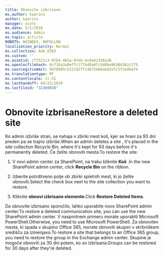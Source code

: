 ```yaml
---
title: Obnovite izbrisane
ms.author: kaarins
author: kaarins
manager: scotv
ms.date: 5/1/2018
ms.audience: Admin
ms.topic: article
ROBOTS: NOINDEX, NOFOLLOW
localization_priority: Normal
ms.collection: Adm_O365
ms.custom: ''
ms.assetid: cf7521c3-97b4-465a-97eb-6c0a41338a30
ms.openlocfilehash: 0cf10a3a0effc1774d8a07c5d0be96384362c175
ms.sourcegitcommit: 9d78905c512192ffc4675468abd2efc5f2e4baf4
ms.translationtype: MT
ms.contentlocale: sl-SI
ms.lasthandoff: 04/23/2019
ms.locfileid: "32369838"
---
```

# <a name="restore-a-deleted-site"></a><span data-ttu-id="2c634-102">Obnovite izbrisane</span><span class="sxs-lookup"><span data-stu-id="2c634-102">Restore a deleted site</span></span>

<span data-ttu-id="2c634-103">Ko admin izbriše stran, se nahaja v zbirki mest koš, kjer se hrani za 93 dni preden pa se trajno izbriše.</span><span class="sxs-lookup"><span data-stu-id="2c634-103">When an admin deletes a site , it's placed in the site collection Recycle Bin, where it's kept for 93 days before it's permanently deleted.</span></span> <span data-ttu-id="2c634-104">Če želite obnoviti mesta:</span><span class="sxs-lookup"><span data-stu-id="2c634-104">To restore the site:</span></span>
  
1. <span data-ttu-id="2c634-105">V novi admin center za SharePoint, na traku kliknite **Koš** .</span><span class="sxs-lookup"><span data-stu-id="2c634-105">In the new SharePoint admin center, click **Recycle Bin** on the ribbon.</span></span> 
    
2. <span data-ttu-id="2c634-106">Izberite potrditveno polje ob zbirki spletnih mest, ki jo želite obnoviti.</span><span class="sxs-lookup"><span data-stu-id="2c634-106">Select the check box next to the site collection you want to restore.</span></span>
    
3. <span data-ttu-id="2c634-107">Kliknite **obnovi izbrisane elemente**.</span><span class="sxs-lookup"><span data-stu-id="2c634-107">Click **Restore Deleted Items**.</span></span>
    
<span data-ttu-id="2c634-108">Da obnovite izbrisano sporočilo, lahko uporabite novo SharePoint admin center.</span><span class="sxs-lookup"><span data-stu-id="2c634-108">To restore a deleted communication site, you can use the new SharePoint admin center.</span></span> <span data-ttu-id="2c634-109">V nasprotnem primeru morate uporabiti Microsoft PowerShell.</span><span class="sxs-lookup"><span data-stu-id="2c634-109">Otherwise, you need to use Microsoft PowerShell.</span></span> <span data-ttu-id="2c634-110">Za obnovitev mesta, ki spada v skupino Office 365, morate obnoviti skupini v skrbniškem središču za izmenjavo.</span><span class="sxs-lookup"><span data-stu-id="2c634-110">To restore a site that belongs to an Office 365 group, you need to restore the group in the Exchange admin center.</span></span> <span data-ttu-id="2c634-111">Skupine je mogoče obnoviti za 30 dni potem, ko so izbrisana.</span><span class="sxs-lookup"><span data-stu-id="2c634-111">Groups can be restored for 30 days after they're deleted.</span></span>
  

